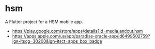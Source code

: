 # hsm

A Flutter project for a HSM mobile app.

* https://play.google.com/store/apps/details?id=media.andcut.hsm
* https://apps.apple.com/us/app/paradise-oracle-app/id6499502759?ign-itscg=30200&ign-itsct=apps_box_badge

